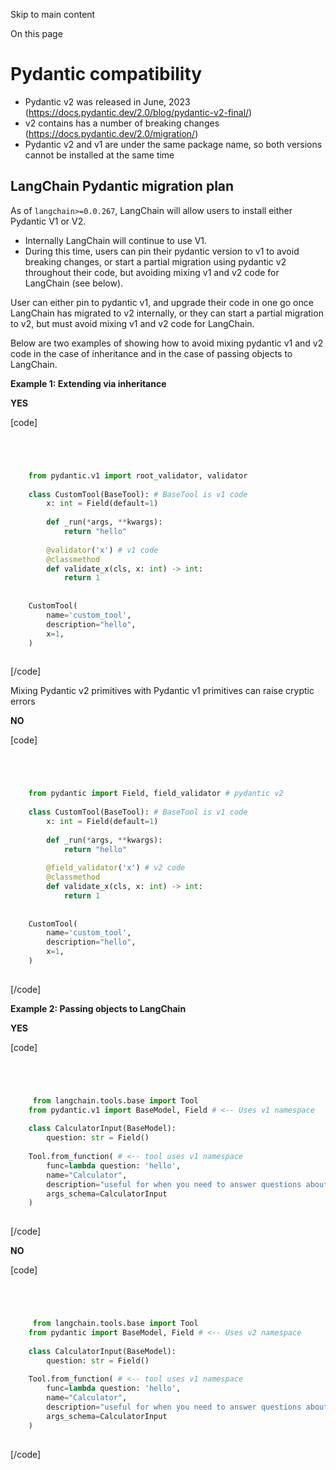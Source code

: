

Skip to main content

On this page

# Pydantic compatibility

  * Pydantic v2 was released in June, 2023 (https://docs.pydantic.dev/2.0/blog/pydantic-v2-final/)
  * v2 contains has a number of breaking changes (https://docs.pydantic.dev/2.0/migration/)
  * Pydantic v2 and v1 are under the same package name, so both versions cannot be installed at the same time

## LangChain Pydantic migration plan​

As of `langchain>=0.0.267`, LangChain will allow users to install either Pydantic V1 or V2.

  * Internally LangChain will continue to use V1.
  * During this time, users can pin their pydantic version to v1 to avoid breaking changes, or start a partial migration using pydantic v2 throughout their code, but avoiding mixing v1 and v2 code for LangChain (see below).

User can either pin to pydantic v1, and upgrade their code in one go once LangChain has migrated to v2 internally, or they can start a partial migration to v2, but must avoid mixing v1 and v2 code for
LangChain.

Below are two examples of showing how to avoid mixing pydantic v1 and v2 code in the case of inheritance and in the case of passing objects to LangChain.

 **Example 1: Extending via inheritance**

 **YES**

[code]
```python




    from pydantic.v1 import root_validator, validator  
      
    class CustomTool(BaseTool): # BaseTool is v1 code  
        x: int = Field(default=1)  
      
        def _run(*args, **kwargs):  
            return "hello"  
      
        @validator('x') # v1 code  
        @classmethod  
        def validate_x(cls, x: int) -> int:  
            return 1  
          
      
    CustomTool(  
        name='custom_tool',  
        description="hello",  
        x=1,  
    )  
    


```
[/code]


Mixing Pydantic v2 primitives with Pydantic v1 primitives can raise cryptic errors

 **NO**

[code]
```python




    from pydantic import Field, field_validator # pydantic v2  
      
    class CustomTool(BaseTool): # BaseTool is v1 code  
        x: int = Field(default=1)  
      
        def _run(*args, **kwargs):  
            return "hello"  
      
        @field_validator('x') # v2 code  
        @classmethod  
        def validate_x(cls, x: int) -> int:  
            return 1  
          
      
    CustomTool(   
        name='custom_tool',  
        description="hello",  
        x=1,  
    )  
    


```
[/code]


 **Example 2: Passing objects to LangChain**

 **YES**

[code]
```python




     from langchain.tools.base import Tool  
    from pydantic.v1 import BaseModel, Field # <-- Uses v1 namespace  
      
    class CalculatorInput(BaseModel):  
        question: str = Field()  
      
    Tool.from_function( # <-- tool uses v1 namespace  
        func=lambda question: 'hello',  
        name="Calculator",  
        description="useful for when you need to answer questions about math",  
        args_schema=CalculatorInput  
    )  
    


```
[/code]


 **NO**

[code]
```python




     from langchain.tools.base import Tool  
    from pydantic import BaseModel, Field # <-- Uses v2 namespace  
      
    class CalculatorInput(BaseModel):  
        question: str = Field()  
      
    Tool.from_function( # <-- tool uses v1 namespace  
        func=lambda question: 'hello',  
        name="Calculator",  
        description="useful for when you need to answer questions about math",  
        args_schema=CalculatorInput  
    )  
    


```
[/code]


